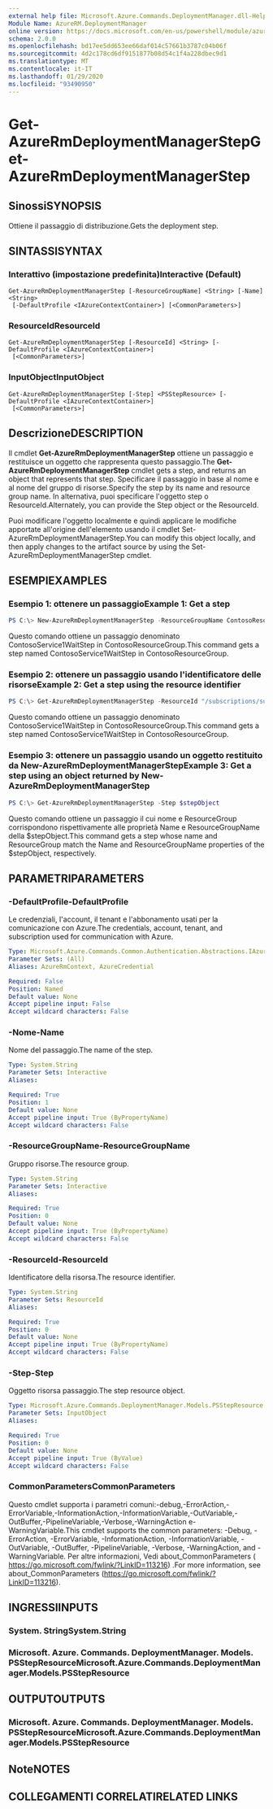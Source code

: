 ```yaml
---
external help file: Microsoft.Azure.Commands.DeploymentManager.dll-Help.xml
Module Name: AzureRM.DeploymentManager
online version: https://docs.microsoft.com/en-us/powershell/module/azurerm.deploymentmanager/get-azurermdeploymentmanagerstep
schema: 2.0.0
ms.openlocfilehash: bd17ee5dd653ee66daf014c57661b3787c04b06f
ms.sourcegitcommit: 4d2c178cd6df9151877b08d54c1f4a228dbec9d1
ms.translationtype: MT
ms.contentlocale: it-IT
ms.lasthandoff: 01/29/2020
ms.locfileid: "93490950"
---
```

# <span data-ttu-id="5b998-101">Get-AzureRmDeploymentManagerStep</span><span class="sxs-lookup"><span data-stu-id="5b998-101">Get-AzureRmDeploymentManagerStep</span></span>

## <span data-ttu-id="5b998-102">Sinossi</span><span class="sxs-lookup"><span data-stu-id="5b998-102">SYNOPSIS</span></span>
<span data-ttu-id="5b998-103">Ottiene il passaggio di distribuzione.</span><span class="sxs-lookup"><span data-stu-id="5b998-103">Gets the deployment step.</span></span>

## <span data-ttu-id="5b998-104">SINTASSI</span><span class="sxs-lookup"><span data-stu-id="5b998-104">SYNTAX</span></span>

### <span data-ttu-id="5b998-105">Interattivo (impostazione predefinita)</span><span class="sxs-lookup"><span data-stu-id="5b998-105">Interactive (Default)</span></span>
```
Get-AzureRmDeploymentManagerStep [-ResourceGroupName] <String> [-Name] <String>
 [-DefaultProfile <IAzureContextContainer>] [<CommonParameters>]
```

### <span data-ttu-id="5b998-106">ResourceId</span><span class="sxs-lookup"><span data-stu-id="5b998-106">ResourceId</span></span>
```
Get-AzureRmDeploymentManagerStep [-ResourceId] <String> [-DefaultProfile <IAzureContextContainer>]
 [<CommonParameters>]
```

### <span data-ttu-id="5b998-107">InputObject</span><span class="sxs-lookup"><span data-stu-id="5b998-107">InputObject</span></span>
```
Get-AzureRmDeploymentManagerStep [-Step] <PSStepResource> [-DefaultProfile <IAzureContextContainer>]
 [<CommonParameters>]
```

## <span data-ttu-id="5b998-108">Descrizione</span><span class="sxs-lookup"><span data-stu-id="5b998-108">DESCRIPTION</span></span>
<span data-ttu-id="5b998-109">Il cmdlet **Get-AzureRmDeploymentManagerStep** ottiene un passaggio e restituisce un oggetto che rappresenta questo passaggio.</span><span class="sxs-lookup"><span data-stu-id="5b998-109">The **Get-AzureRmDeploymentManagerStep** cmdlet gets a step, and returns an object that represents that step.</span></span>
<span data-ttu-id="5b998-110">Specificare il passaggio in base al nome e al nome del gruppo di risorse.</span><span class="sxs-lookup"><span data-stu-id="5b998-110">Specify the step by its name and resource group name.</span></span> <span data-ttu-id="5b998-111">In alternativa, puoi specificare l'oggetto step o ResourceId.</span><span class="sxs-lookup"><span data-stu-id="5b998-111">Alternately, you can provide the Step object or the ResourceId.</span></span>

<span data-ttu-id="5b998-112">Puoi modificare l'oggetto localmente e quindi applicare le modifiche apportate all'origine dell'elemento usando il cmdlet Set-AzureRmDeploymentManagerStep.</span><span class="sxs-lookup"><span data-stu-id="5b998-112">You can modify this object locally, and then apply changes to the artifact source by using the Set-AzureRmDeploymentManagerStep cmdlet.</span></span>

## <span data-ttu-id="5b998-113">ESEMPI</span><span class="sxs-lookup"><span data-stu-id="5b998-113">EXAMPLES</span></span>

### <span data-ttu-id="5b998-114">Esempio 1: ottenere un passaggio</span><span class="sxs-lookup"><span data-stu-id="5b998-114">Example 1: Get a step</span></span>
```powershell
PS C:\> New-AzureRmDeploymentManagerStep -ResourceGroupName ContosoResourceGroup -Name ContosoService1WaitStep
```

<span data-ttu-id="5b998-115">Questo comando ottiene un passaggio denominato ContosoService1WaitStep in ContosoResourceGroup.</span><span class="sxs-lookup"><span data-stu-id="5b998-115">This command gets a step named ContosoService1WaitStep in ContosoResourceGroup.</span></span>

### <span data-ttu-id="5b998-116">Esempio 2: ottenere un passaggio usando l'identificatore delle risorse</span><span class="sxs-lookup"><span data-stu-id="5b998-116">Example 2: Get a step using the resource identifier</span></span>
```powershell
PS C:\> Get-AzureRmDeploymentManagerStep -ResourceId "/subscriptions/subscriptionId/resourcegroups/ContosoResourceGroup/providers/Microsoft.DeploymentManager/steps/ContosoService1WaitStep"
```

<span data-ttu-id="5b998-117">Questo comando ottiene un passaggio denominato ContosoService1WaitStep in ContosoResourceGroup.</span><span class="sxs-lookup"><span data-stu-id="5b998-117">This command gets a step named ContosoService1WaitStep in ContosoResourceGroup.</span></span>

### <span data-ttu-id="5b998-118">Esempio 3: ottenere un passaggio usando un oggetto restituito da New-AzureRmDeploymentManagerStep</span><span class="sxs-lookup"><span data-stu-id="5b998-118">Example 3: Get a step using an object returned by New-AzureRmDeploymentManagerStep</span></span>
```powershell
PS C:\> Get-AzureRmDeploymentManagerStep -Step $stepObject
```

 <span data-ttu-id="5b998-119">Questo comando ottiene un passaggio il cui nome e ResourceGroup corrispondono rispettivamente alle proprietà Name e ResourceGroupName della $stepObject.</span><span class="sxs-lookup"><span data-stu-id="5b998-119">This command gets a step whose name and ResourceGroup match the Name and ResourceGroupName properties of the $stepObject, respectively.</span></span>


## <span data-ttu-id="5b998-120">PARAMETRI</span><span class="sxs-lookup"><span data-stu-id="5b998-120">PARAMETERS</span></span>

### <span data-ttu-id="5b998-121">-DefaultProfile</span><span class="sxs-lookup"><span data-stu-id="5b998-121">-DefaultProfile</span></span>
<span data-ttu-id="5b998-122">Le credenziali, l'account, il tenant e l'abbonamento usati per la comunicazione con Azure.</span><span class="sxs-lookup"><span data-stu-id="5b998-122">The credentials, account, tenant, and subscription used for communication with Azure.</span></span>

```yaml
Type: Microsoft.Azure.Commands.Common.Authentication.Abstractions.IAzureContextContainer
Parameter Sets: (All)
Aliases: AzureRmContext, AzureCredential

Required: False
Position: Named
Default value: None
Accept pipeline input: False
Accept wildcard characters: False
```

### <span data-ttu-id="5b998-123">-Nome</span><span class="sxs-lookup"><span data-stu-id="5b998-123">-Name</span></span>
<span data-ttu-id="5b998-124">Nome del passaggio.</span><span class="sxs-lookup"><span data-stu-id="5b998-124">The name of the step.</span></span>

```yaml
Type: System.String
Parameter Sets: Interactive
Aliases:

Required: True
Position: 1
Default value: None
Accept pipeline input: True (ByPropertyName)
Accept wildcard characters: False
```

### <span data-ttu-id="5b998-125">-ResourceGroupName</span><span class="sxs-lookup"><span data-stu-id="5b998-125">-ResourceGroupName</span></span>
<span data-ttu-id="5b998-126">Gruppo risorse.</span><span class="sxs-lookup"><span data-stu-id="5b998-126">The resource group.</span></span>

```yaml
Type: System.String
Parameter Sets: Interactive
Aliases:

Required: True
Position: 0
Default value: None
Accept pipeline input: True (ByPropertyName)
Accept wildcard characters: False
```

### <span data-ttu-id="5b998-127">-ResourceId</span><span class="sxs-lookup"><span data-stu-id="5b998-127">-ResourceId</span></span>
<span data-ttu-id="5b998-128">Identificatore della risorsa.</span><span class="sxs-lookup"><span data-stu-id="5b998-128">The resource identifier.</span></span>

```yaml
Type: System.String
Parameter Sets: ResourceId
Aliases:

Required: True
Position: 0
Default value: None
Accept pipeline input: True (ByPropertyName)
Accept wildcard characters: False
```

### <span data-ttu-id="5b998-129">-Step</span><span class="sxs-lookup"><span data-stu-id="5b998-129">-Step</span></span>
<span data-ttu-id="5b998-130">Oggetto risorsa passaggio.</span><span class="sxs-lookup"><span data-stu-id="5b998-130">The step resource object.</span></span>

```yaml
Type: Microsoft.Azure.Commands.DeploymentManager.Models.PSStepResource
Parameter Sets: InputObject
Aliases:

Required: True
Position: 0
Default value: None
Accept pipeline input: True (ByValue)
Accept wildcard characters: False
```

### <span data-ttu-id="5b998-131">CommonParameters</span><span class="sxs-lookup"><span data-stu-id="5b998-131">CommonParameters</span></span>
<span data-ttu-id="5b998-132">Questo cmdlet supporta i parametri comuni:-debug,-ErrorAction,-ErrorVariable,-InformationAction,-InformationVariable,-OutVariable,-OutBuffer,-PipelineVariable,-Verbose,-WarningAction e-WarningVariable.</span><span class="sxs-lookup"><span data-stu-id="5b998-132">This cmdlet supports the common parameters: -Debug, -ErrorAction, -ErrorVariable, -InformationAction, -InformationVariable, -OutVariable, -OutBuffer, -PipelineVariable, -Verbose, -WarningAction, and -WarningVariable.</span></span>
<span data-ttu-id="5b998-133">Per altre informazioni, Vedi about_CommonParameters ( https://go.microsoft.com/fwlink/?LinkID=113216) .</span><span class="sxs-lookup"><span data-stu-id="5b998-133">For more information, see about_CommonParameters (https://go.microsoft.com/fwlink/?LinkID=113216).</span></span>

## <span data-ttu-id="5b998-134">INGRESSI</span><span class="sxs-lookup"><span data-stu-id="5b998-134">INPUTS</span></span>

### <span data-ttu-id="5b998-135">System. String</span><span class="sxs-lookup"><span data-stu-id="5b998-135">System.String</span></span>

### <span data-ttu-id="5b998-136">Microsoft. Azure. Commands. DeploymentManager. Models. PSStepResource</span><span class="sxs-lookup"><span data-stu-id="5b998-136">Microsoft.Azure.Commands.DeploymentManager.Models.PSStepResource</span></span>

## <span data-ttu-id="5b998-137">OUTPUT</span><span class="sxs-lookup"><span data-stu-id="5b998-137">OUTPUTS</span></span>

### <span data-ttu-id="5b998-138">Microsoft. Azure. Commands. DeploymentManager. Models. PSStepResource</span><span class="sxs-lookup"><span data-stu-id="5b998-138">Microsoft.Azure.Commands.DeploymentManager.Models.PSStepResource</span></span>

## <span data-ttu-id="5b998-139">Note</span><span class="sxs-lookup"><span data-stu-id="5b998-139">NOTES</span></span>

## <span data-ttu-id="5b998-140">COLLEGAMENTI CORRELATI</span><span class="sxs-lookup"><span data-stu-id="5b998-140">RELATED LINKS</span></span>
